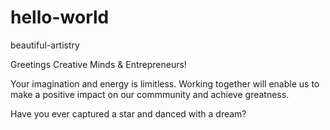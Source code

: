 # hello-world
beautiful-artistry

Greetings Creative Minds & Entrepreneurs!

Your imagination and energy is limitless.  Working together will enable us to make a positive impact on our commmunity and achieve greatness.

Have you ever captured a star and danced with a dream?
